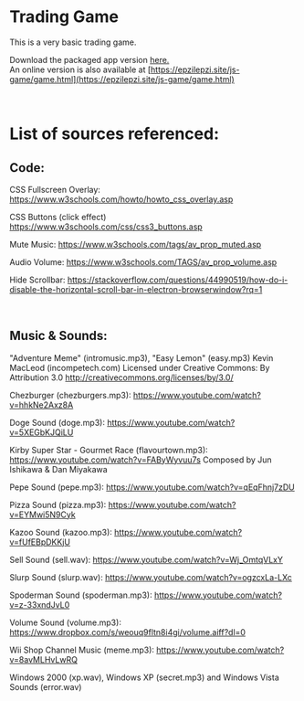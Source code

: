 # Trading Game

This is a very basic trading game.

Download the packaged app version [here.](https://github.com/Epzilepzi/Trading-Game/releases)
<br>
An online version is also available at [https://epzilepzi.site/js-game/game.html](https://epzilepzi.site/js-game/game.html)

<br>

# List of sources referenced:

## **Code:**

CSS Fullscreen Overlay:
https://www.w3schools.com/howto/howto_css_overlay.asp 

CSS Buttons (click effect)
https://www.w3schools.com/css/css3_buttons.asp

Mute Music:
https://www.w3schools.com/tags/av_prop_muted.asp

Audio Volume:
https://www.w3schools.com/TAGS/av_prop_volume.asp

Hide Scrollbar:
https://stackoverflow.com/questions/44990519/how-do-i-disable-the-horizontal-scroll-bar-in-electron-browserwindow?rq=1

<br>

## **Music & Sounds:**

"Adventure Meme" (intromusic.mp3), "Easy Lemon" (easy.mp3)
Kevin MacLeod (incompetech.com)
Licensed under Creative Commons: By Attribution 3.0
http://creativecommons.org/licenses/by/3.0/

Chezburger (chezburgers.mp3):
https://www.youtube.com/watch?v=hhkNe2Axz8A

Doge Sound (doge.mp3):
https://www.youtube.com/watch?v=5XEGbKJQiLU

Kirby Super Star - Gourmet Race (flavourtown.mp3):
https://www.youtube.com/watch?v=FAByWyvuu7s
Composed by Jun Ishikawa & Dan Miyakawa

Pepe Sound (pepe.mp3):
https://www.youtube.com/watch?v=qEqFhnj7zDU

Pizza Sound (pizza.mp3):
https://www.youtube.com/watch?v=EYMwi5N9Cyk

Kazoo Sound (kazoo.mp3): 
https://www.youtube.com/watch?v=fUfEBpDKKjU

Sell Sound (sell.wav):
https://www.youtube.com/watch?v=Wj_OmtqVLxY

Slurp Sound (slurp.wav):
https://www.youtube.com/watch?v=ogzcxLa-LXc

Spoderman Sound (spoderman.mp3):
https://www.youtube.com/watch?v=z-33xndJvL0

Volume Sound (volume.mp3):
https://www.dropbox.com/s/weouq9fltn8i4gi/volume.aiff?dl=0

Wii Shop Channel Music (meme.mp3):
https://www.youtube.com/watch?v=8avMLHvLwRQ

Windows 2000 (xp.wav), Windows XP (secret.mp3) and Windows Vista Sounds (error.wav)